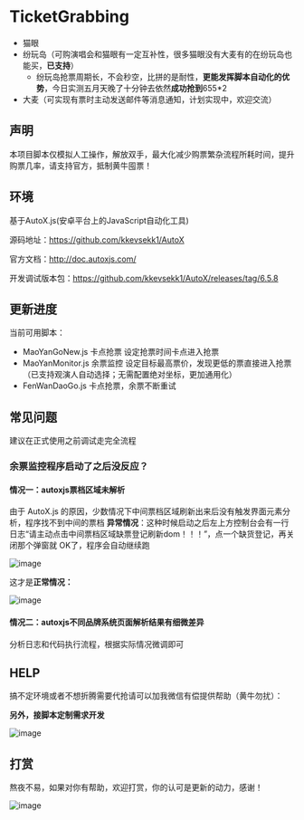 # TicketGrabbing
- 猫眼
- 纷玩岛（可购演唱会和猫眼有一定互补性，很多猫眼没有大麦有的在纷玩岛也能买，**已支持**）
  - 纷玩岛抢票周期长，不会秒空，比拼的是耐性，**更能发挥脚本自动化的优势**，今日实测五月天晚了十分钟去依然**成功抢到**655*2
- 大麦（可实现有票时主动发送邮件等消息通知，计划实现中，欢迎交流）

## 声明
本项目脚本仅模拟人工操作，解放双手，最大化减少购票繁杂流程所耗时间，提升购票几率，请支持官方，抵制黄牛囤票！

## 环境
基于AutoX.js(安卓平台上的JavaScript自动化工具)

源码地址：https://github.com/kkevsekk1/AutoX

官方文档：http://doc.autoxjs.com/

开发调试版本包：https://github.com/kkevsekk1/AutoX/releases/tag/6.5.8


## 更新进度
当前可用脚本：
- MaoYanGoNew.js 卡点抢票 设定抢票时间卡点进入抢票
- MaoYanMonitor.js 余票监控 设定目标最高票价，发现更低的票直接进入抢票（已支持观演人自动选择；无需配置绝对坐标，更加通用化）
- FenWanDaoGo.js 卡点抢票，余票不断重试

## 常见问题
建议在正式使用之前调试走完全流程

### 余票监控程序启动了之后没反应？
#### 情况一：autoxjs票档区域未解析
由于 AutoX.js 的原因，少数情况下中间票档区域刷新出来后没有触发界面元素分析，程序找不到中间的票档
**异常情况**：这种时候启动之后左上方控制台会有一行日志“请主动点击中间票档区域缺票登记刷新dom！！！”，点一个缺货登记，再关闭那个弹窗就 OK了，程序会自动继续跑

![image](https://github.com/Pactum7/ticket-grabbing/assets/45119228/3a7e536b-6f82-41e2-bf47-b2c599599978)

这才是**正常情况：**

![image](https://github.com/Pactum7/ticket-grabbing/assets/45119228/16ce51c3-27b1-4d21-a79e-f240d79ca7f8)


#### 情况二：autoxjs不同品牌系统页面解析结果有细微差异
分析日志和代码执行流程，根据实际情况微调即可

## HELP
搞不定环境或者不想折腾需要代抢请可以加我微信有偿提供帮助（黄牛勿扰）：

**另外，接脚本定制需求开发**

![image](https://github.com/Pactum7/ticket-grabbing/assets/45119228/c3dd4072-c295-406f-82e6-94729f8753f2)



## 打赏
熬夜不易，如果对你有帮助，欢迎打赏，你的认可是更新的动力，感谢！

![image](https://github.com/Pactum7/ticket-grabbing/assets/45119228/ac984eb7-b000-4da3-9ebf-d74891b8aaa5)
